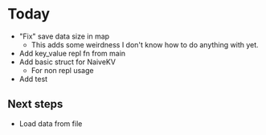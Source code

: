 # Today
- "Fix" save data size in map
  - This adds some weirdness I don't know how to do anything with yet.
- Add key_value repl fn from main
- Add basic struct for NaiveKV
  - For non repl usage
- Add test

## Next steps
- Load data from file
